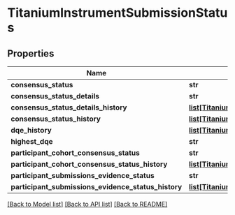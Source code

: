 # TitaniumInstrumentSubmissionStatus


## Properties
Name | Type | Description | Notes
------------ | ------------- | ------------- | -------------
**consensus_status** | **str** |  | [optional] 
**consensus_status_details** | **str** |  | [optional] 
**consensus_status_details_history** | [**list[TitaniumDateAndValue]**](TitaniumDateAndValue.md) |  | [optional] 
**consensus_status_history** | [**list[TitaniumDateAndValue]**](TitaniumDateAndValue.md) |  | [optional] 
**dqe_history** | [**list[TitaniumDateAndValue]**](TitaniumDateAndValue.md) |  | [optional] 
**highest_dqe** | **str** |  | [optional] 
**participant_cohort_consensus_status** | **str** |  | [optional] 
**participant_cohort_consensus_status_history** | [**list[TitaniumDateAndValue]**](TitaniumDateAndValue.md) |  | [optional] 
**participant_submissions_evidence_status** | **str** |  | [optional] 
**participant_submissions_evidence_status_history** | [**list[TitaniumDateAndValue]**](TitaniumDateAndValue.md) |  | [optional] 

[[Back to Model list]](../README.md#documentation-for-models) [[Back to API list]](../README.md#documentation-for-api-endpoints) [[Back to README]](../README.md)


